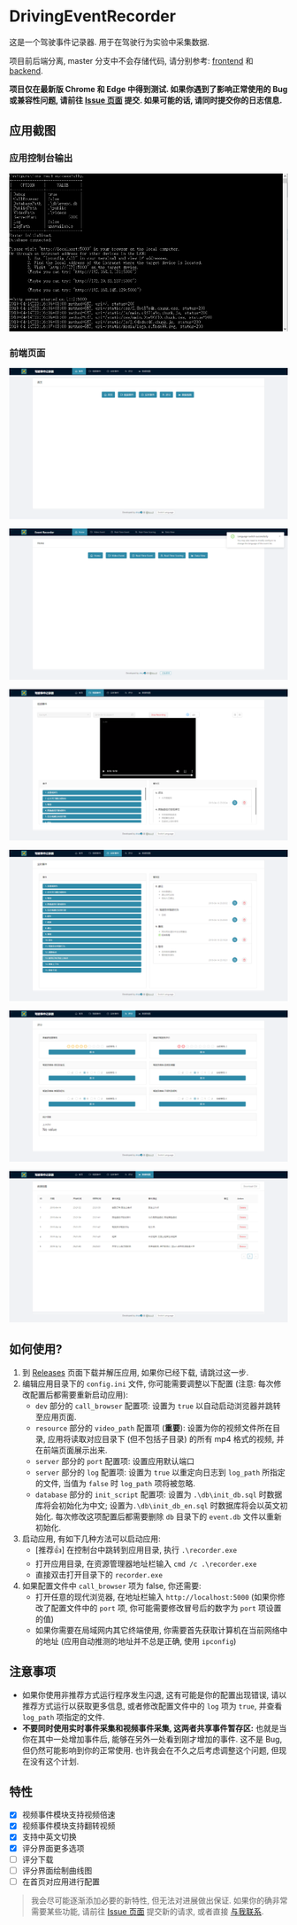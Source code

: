 # DrivingEventRecorder

这是一个驾驶事件记录器. 用于在驾驶行为实验中采集数据.

项目前后端分离, master 分支中不会存储代码, 请分别参考: [frontend](https://github.com/zhzyX/DrivingEventRecorder/tree/frontend) 和 [backend](https://github.com/zhzyX/DrivingEventRecorder/tree/backend).

**项目仅在最新版 Chrome 和 Edge 中得到测试. 如果你遇到了影响正常使用的 Bug 或兼容性问题, 请前往 [Issue 页面](https://github.com/zhzyX/DrivingEventRecorder/issues) 提交. 如果可能的话, 请同时提交你的日志信息.**

## 应用截图

### 应用控制台输出

![](./assets/app.png)

### 前端页面

![](./assets/app01.png)

![](./assets/app02.png)

![](./assets/app03.png)

![](./assets/app04.png)

![](./assets/app05.png)

![](./assets/app06.png)

## 如何使用?

1. 到 [Releases](https://github.com/zhzyX/DrivingEventRecorder/releases) 页面下载并解压应用, 如果你已经下载, 请跳过这一步.
2. 编辑应用目录下的 `config.ini` 文件, 你可能需要调整以下配置 (注意: 每次修改配置后都需要重新启动应用):
	* `dev` 部分的 `call_browser` 配置项: 设置为 `true` 以自动启动浏览器并跳转至应用页面.
	* `resource` 部分的 `video_path` 配置项 (**重要**): 设置为你的视频文件所在目录, 应用将读取对应目录下 (但不包括子目录) 的所有 mp4 格式的视频, 并在前端页面展示出来.
	* `server` 部分的 `port` 配置项: 设置应用默认端口
	* `server` 部分的 `log` 配置项: 设置为 `true` 以重定向日志到 `log_path` 所指定的文件, 当值为 `false` 时 `log_path` 项将被忽略.
	* `database` 部分的 `init_script` 配置项: 设置为 `.\db\init_db.sql` 时数据库将会初始化为中文; 设置为`.\db\init_db_en.sql` 时数据库将会以英文初始化. 每次修改这项配置后都需要删除 `db` 目录下的 `event.db` 文件以重新初始化.
3. 启动应用, 有如下几种方法可以启动应用:
	* [推荐👍] 在控制台中跳转到应用目录, 执行 `.\recorder.exe`
	* 打开应用目录, 在资源管理器地址栏输入 `cmd /c .\recorder.exe`
	* 直接双击打开目录下的 `recorder.exe`
4. 如果配置文件中 `call_browser` 项为 false, 你还需要:
	* 打开任意的现代浏览器, 在地址栏输入 `http://localhost:5000` (如果你修改了配置文件中的 `port` 项, 你可能需要修改冒号后的数字为 `port` 项设置的值)
	* 如果你需要在局域网内其它终端使用, 你需要首先获取计算机在当前网络中的地址 (应用自动推测的地址并不总是正确, 使用 `ipconfig`)

## 注意事项

* 如果你使用非推荐方式运行程序发生闪退, 这有可能是你的配置出现错误, 请以推荐方式运行以获取更多信息, 或者修改配置文件中的 `log` 项为 `true`, 并查看 `log_path` 项指定的文件.
* **不要同时使用实时事件采集和视频事件采集, 这两者共享事件暂存区:** 也就是当你在其中一处增加事件后, 能够在另外一处看到刚才增加的事件. 这不是 Bug, 但仍然可能影响到你的正常使用. 也许我会在不久之后考虑调整这个问题, 但现在没有这个计划.

## 特性

- [x] 视频事件模块支持视频倍速
- [x] 视频事件模块支持翻转视频
- [x] 支持中英文切换
- [x] 评分界面更多选项
- [ ] 评分下载
- [ ] 评分界面绘制曲线图
- [ ] 在首页对应用进行配置

> 我会尽可能逐渐添加必要的新特性, 但无法对进展做出保证. 如果你的确非常需要某些功能, 请前往 [Issue 页面](https://github.com/zhzyX/DrivingEventRecorder/issues) 提交新的请求, 或者直接 [与我联系](mailto:i@zhzyx.me).